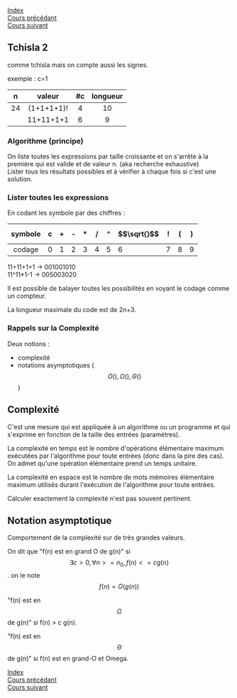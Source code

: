 <script type="text/javascript" src="https://cdnjs.cloudflare.com/ajax/libs/mathjax/2.7.7/latest.js?config=TeX-MML-AM_CHTML"></script>

[Index](./index.md)  
[Cours précédant](./cours_1.md)  
[Cours suivant](./cours_3.md)

## Tchisla 2
comme tchisla mais on compte aussi les signes.

exemple : c=1

|n  |valeur    |#c |longueur|
|:-:|:--------:|:-:|:------:|
|24 |(1+1+1+1)!|4  |10      |
|   |11+11+1+1 |6  |9       |

### Algorithme (principe)

On liste toutes les expressions par taille croissante et on s'arrête à la première qui est valide et de valeur n. (aka recherche exhaustive)  
Lister tous les résultats possibles et à vérifier à chaque fois si c'est une solution.

### Lister toutes les expressions
En codant les symbole par des chiffres :

|symbole|c|+|-|*|/|^|$$\sqrt{}$$|!|(|)|
|:-----:|-|-|-|-|-|-|-|-|-|-|
|codage |0|1|2|3|4|5|6|7|8|9|

11+11+1+1 -> 001001010  
11^11*1-1 -> 005003020

Il est possible de balayer toutes les possibilités en voyant le codage comme un compteur.

La longueur maximale du code est de 2n+3.

### Rappels sur la Complexité

Deux notions :
- complexité
- notations asymptotiques ($$O(), \Omega(), \Theta()$$)

## Complexité

C'est une mesure qui est appliquée à un algorithme ou un programme et qui s'exprime en fonction de la taille des entrées (paramètres).

La complexité en temps est le nombre d'opérations élémentaire maximum exécutées par l'algorithme pour toute entrées (donc dans la pire des cas).  
On admet qu'une opération élémentaire prend un temps unitaire.

La complexité en espace est le nombre de mots mémoires élémentaire maximum utilisés durant l'exécution de l'algorithme pour toute entrées.

Calculer exactement la complexité n'est pas souvent pertinent.

## Notation asymptotique

Comportement de la complexité sur de très grandes valeurs.

On dit que "f(n) est en grand O de g(n)" si $$\exists c>0, \forall n >= n_0, f(n) <= c g(n)$$. on le note $$f(n) = O(g(n))$$

"f(n) est en $$\Omega$$ de g(n)" si f(n) > c g(n).

"f(n) est en $$\Theta$$ de g(n)" si f(n) est en grand-O et Omega.

[Index](./index.md)  
[Cours précédant](./cours_1.md)  
[Cours suivant](./cours_3.md)
